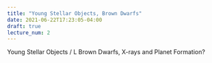 ```yaml
---
title: "Young Stellar Objects, Brown Dwarfs"
date: 2021-06-22T17:23:05-04:00
draft: true
lecture_num: 2
---
```


Young Stellar Objects / L Brown Dwarfs, X-rays and Planet Formation?